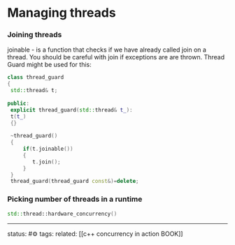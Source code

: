 



























# Managing threads

### Joining threads
joinable - is a function that checks if we have already called join on a thread.
You should be careful with join if exceptions are are thrown.
Thread Guard might be used for this:

```cpp
class thread_guard
{
 std::thread& t;
	
public:
 explicit thread_guard(std::thread& t_):
 t(t_)
 {}
	
 ~thread_guard()
 {
 	 if(t.joinable())
	 {
		t.join();
	 }
 }
 thread_guard(thread_guard const&)=delete;
 ```

### Picking number of threads in a runtime

```cpp
std::thread::hardware_concurrency()
```

--- 
status: #⚙️ 
tags:
related: [[c++ concurrency in action BOOK]]